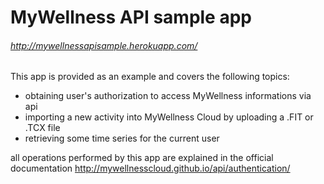 
# MyWellness API sample app

###### http://mywellnessapisample.herokuapp.com/

This app is provided as an example and covers the following topics:

* obtaining user's authorization to access MyWellness informations via api
* importing a new activity into MyWellness Cloud by uploading a .FIT or .TCX file
* retrieving some time series for the current user

all operations performed by this app are explained in the official documentation http://mywellnesscloud.github.io/api/authentication/
